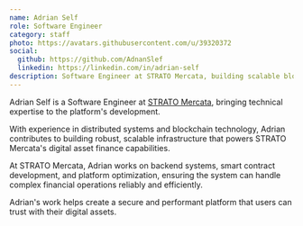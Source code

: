 ```yaml
---
name: Adrian Self
role: Software Engineer
category: staff
photo: https://avatars.githubusercontent.com/u/39320372
social:
  github: https://github.com/AdnanSlef
  linkedin: https://linkedin.com/in/adrian-self
description: Software Engineer at STRATO Mercata, building scalable blockchain infrastructure and contributing to the development of secure digital asset platforms.
---
```


Adrian Self is a Software Engineer at [STRATO Mercata](https://stratomercata.com), bringing technical expertise to the platform's development.

With experience in distributed systems and blockchain technology, Adrian contributes to building robust, scalable infrastructure that powers STRATO Mercata's digital asset finance capabilities.

At STRATO Mercata, Adrian works on backend systems, smart contract development, and platform optimization, ensuring the system can handle complex financial operations reliably and efficiently.

Adrian's work helps create a secure and performant platform that users can trust with their digital assets.
